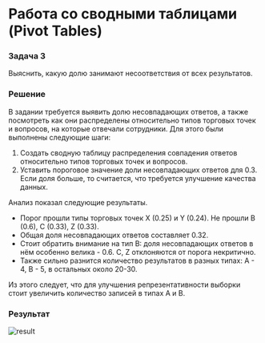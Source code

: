# Работа со сводными таблицами (Pivot Tables)

### Задача 3

Выяснить, какую долю занимают несоответствия от всех результатов.

### Решение

В задании требуется выявить долю несовпадающих ответов, а также посмотреть как они распределены относительно типов торговых точек и вопросов, на которые отвечали сотрудники. Для этого были выполнены следующие шаги:

1. Создать сводную таблицу распределения совпадения ответов относительно типов торговых точек и вопросов.
2. Уставить пороговое значение доли несовпадающих ответов для 0.3. Если доля больше, то считается, что требуется улучшение качества данных.

Анализ показал следующие результаты.

- Порог прошли типы торговых точек X (0.25) и Y (0.24). Не прошли B (0.6), C (0.33), Z (0.33).
- Общая доля несовпадающих ответов составляет 0.32.
- Стоит обратить внимание на тип B: доля несовпадающих ответов в нём особенно велика - 0.6. C, Z отклоняются от порога некритично.
- Также сильно разнится количество результатов в разных типах: A - 4, B - 5, в остальных около 20-30.

Из этого следует, что для улучшения репрезентативности выборки стоит увеличить количество записей в типах A и B.

### Результат

![result](https://github.com/ankhanhi/mars-analytics-intership/task_3_pivot_tables/media/solution.png)